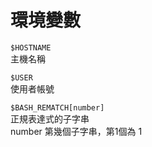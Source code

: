 # 環境變數

`$HOSTNAME`  
主機名稱

`$USER`  
使用者帳號

`$BASH_REMATCH[number]`  
正規表達式的子字串  
number 第幾個子字串，第1個為 1  


